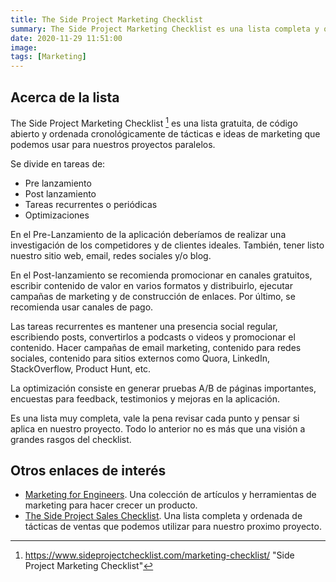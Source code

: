 ```yaml
---
title: The Side Project Marketing Checklist
summary: The Side Project Marketing Checklist es una lista completa y ordenada cronológicamente de tácticas e ideas de marketing que podemos usar para nuestros proyectos paralelos.
date: 2020-11-29 11:51:00
image:
tags: [Marketing]
---
```


## Acerca de la lista
The Side Project Marketing Checklist [^1] es una lista gratuita, de código abierto y ordenada cronológicamente de tácticas e ideas de marketing que podemos usar para nuestros proyectos paralelos.

Se divide en tareas de:

- Pre lanzamiento
- Post lanzamiento
- Tareas recurrentes o periódicas
- Optimizaciones

En el Pre-Lanzamiento de la aplicación deberíamos de realizar una investigación de los competidores y de clientes ideales. También, tener listo nuestro sitio web, email, redes sociales y/o blog.

En el Post-lanzamiento se recomienda promocionar en canales gratuitos, escribir contenido de valor en varios formatos y distribuirlo, ejecutar campañas de marketing y de construcción de enlaces. Por último, se recomienda usar canales de pago.

Las tareas recurrentes es mantener una presencia social regular, escribiendo posts, convertirlos a podcasts o videos y promocionar el contenido. Hacer campañas de email marketing, contenido para redes sociales, contenido para sitios externos como Quora, LinkedIn, StackOverflow, Product Hunt, etc.

La optimización consiste en generar pruebas A/B de páginas importantes, encuestas para feedback, testimonios y mejoras en la aplicación.

Es una lista muy completa, vale la pena revisar cada punto y pensar si aplica en nuestro proyecto. Todo lo anterior no es más que una visión a grandes rasgos del checklist.

## Otros enlaces de interés
- [Marketing for Engineers][1]. Una colección de artículos y herramientas de marketing para hacer crecer un producto.
- [The Side Project Sales Checklist][2]. Una lista completa y ordenada de tácticas de ventas que podemos utilizar para nuestro proximo proyecto.

[^1]:	https://www.sideprojectchecklist.com/marketing-checklist/ "Side Project Marketing Checklist"

[1]:	https://github.com/goabstract/Marketing-for-Engineers "Marketing For Engineers Repo"
[2]:	https://www.sideprojectchecklist.com/sales-checklist/ "The Side Project Sales Checklist"